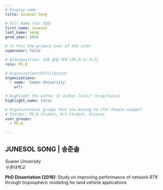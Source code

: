 ```yaml
---
# Display name
title: Junesol Song

# Full Name (for SEO)
first_name: Junesol
last_name: Song
grad_year: 2016

# Is this the primary user of the site?
superuser: false

# Role/position: 최종 졸업 학위 (Ph.D or M.S)
role: Ph.D

# Organizations/Affiliations
organizations:
  - name: 'Suwon University'
    url: 

# Highlight the author in author lists? (true/false)
highlight_name: false

# Organizational groups that you belong to (for People widget)
# Postdoc, Ph.D Student, M.S Student, Alumini
user_groups: 
  - Ph.D

---
```


<!----- 이름" **별표2개 사이에 적을것** ----->

## **JUNESOL SONG | 송준솔** 

<!----- 현재 직위/직장: *별표 사이에 적을것*----->

*Suwon University*</br>
*수원대학교*</br>

<!----- 학위논문 및 졸업연도(박사): 없으면 삭제----->

**PhD Dissertation (2016):** Study on improving performance of network RTK through tropospheric modeling for land vehicle applications

<!----- 학위논문 및 졸업연도(석사): 없으면 삭제----->



<!-----  Biography: 없으면 아래 공란----> </br> 



<!------------------------------------>
</br> 
